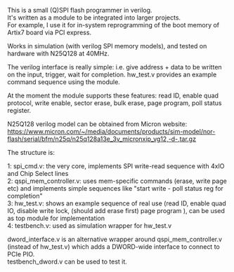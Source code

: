 This is a small (Q)SPI flash programmer in verilog.  
It's written as a module to be integrated into larger projects.  
For example, I use it for in-system reprogramming of the boot memory of Artix7 board via PCI express. 

Works in simulation (with verilog SPI memory models), and tested on hardware with N25Q128 at 40MHz.  

The verilog interface is really simple: i.e. give address + data to be written on the input, trigger, wait for completion.
hw_test.v provides an example command sequence using the module.  

At the moment the module supports these features: read ID, enable quad protocol, write enable, sector erase, bulk erase, page program, poll status register.

N25Q128 verilog model can be obtained from Micron website:
https://www.micron.com/~/media/documents/products/sim-model/nor-flash/serial/bfm/n25q/n25q128a13e_3v_micronxip_vg12,-d-,tar.gz

The structure is:


1: spi_cmd.v: the very core, implements SPI write-read sequence with 4xIO and Chip Select lines  
2: qspi_mem_controller.v:  uses mem-specific commands (erase, write page etc) and implements simple sequences like "start write - poll status reg for completion"  
3: hw_test.v: shows an example sequence of real use (read ID, enable quad IO, disable write lock, (should add erase first) page program ), can be used as top module for implementation  
4: testbench.v: used as simulation wrapper for hw_test.v  

dword_interface.v is an alternative wrapper around qspi_mem_controller.v (instead of hw_test.v) which adds a DWORD-wide interface to connect to PCIe PIO.  
testbench_dword.v can be used to test it.  
